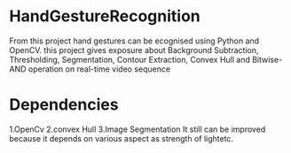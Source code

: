 # HandGestureRecognition
From this project hand gestures can be ecognised using Python and OpenCV. this project gives exposure about Background Subtraction, Thresholding, Segmentation, Contour Extraction, Convex Hull and Bitwise-AND operation on real-time video sequence
# Dependencies
1.OpenCv
2.convex Hull
3.Image Segmentation
It still can be improved because it depends on various aspect as strength of lightetc.
